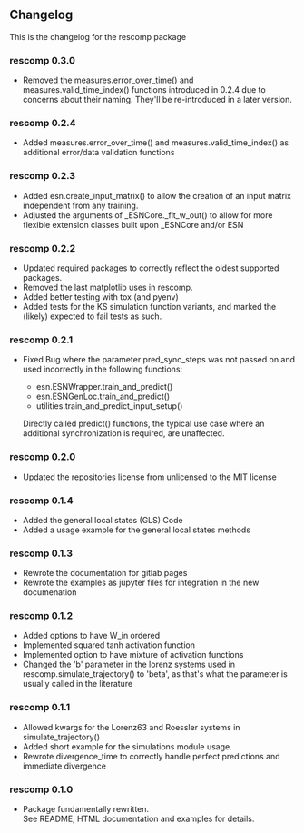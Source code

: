 ## Changelog

This is the changelog for the rescomp package

### rescomp 0.3.0
* Removed the measures.error_over_time() and measures.valid_time_index() functions introduced in 0.2.4 due to
concerns about their naming. They'll be re-introduced in a later version.

### rescomp 0.2.4
* Added measures.error_over_time() and measures.valid_time_index() as additional error/data validation functions

### rescomp 0.2.3
* Added esn.create_input_matrix() to allow the creation of an input matrix independent from any training.
* Adjusted the arguments of _ESNCore._fit_w_out() to allow for more flexible extension classes built upon _ESNCore 
and/or ESN

### rescomp 0.2.2

* Updated required packages to correctly reflect the oldest supported packages.
* Removed the last matplotlib uses in rescomp.
* Added better testing with tox (and pyenv)
* Added tests for the KS simulation function variants, and marked the (likely) expected to fail tests as such.

### rescomp 0.2.1

* Fixed Bug where the parameter pred_sync_steps was not passed on and used 
incorrectly in the following functions:
   * esn.ESNWrapper.train_and_predict()
   * esn.ESNGenLoc.train_and_predict()
   * utilities.train_and_predict_input_setup()
   
  Directly called predict() functions, the typical use case where an
  additional synchronization is required, are unaffected.
   
### rescomp 0.2.0

* Updated the repositories license from unlicensed to the MIT license

### rescomp 0.1.4

* Added the general local states (GLS) Code
* Added a usage example for the general local states methods

### rescomp 0.1.3

* Rewrote the documentation for gitlab pages
* Rewrote the examples as jupyter files for integration in the new documenation

### rescomp 0.1.2

* Added options to have W_in ordered 
* Implemented squared tanh activation function
* Implemented option to have mixture of activation functions
* Changed the 'b' parameter in the lorenz systems used in 
  rescomp.simulate_trajectory() to 'beta', as that's what the parameter is 
  usually called in the literature

### rescomp 0.1.1

* Allowed kwargs for the Lorenz63 and Roessler systems in simulate_trajectory()
* Added short example for the simulations module usage.
* Rewrote divergence_time to correctly handle perfect predictions and 
  immediate divergence


### rescomp 0.1.0

* Package fundamentally rewritten.  
  See README, HTML documentation and examples for details.

